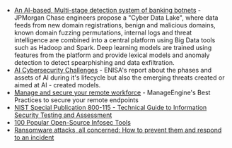* [An AI-based, Multi-stage detection system of banking botnets](https://arxiv.org/pdf/1907.08276.pdf) - JPMorgan Chase engineers propose a "Cyber Data Lake", where data feeds from new domain registrations, benign and malicious domains, known domain fuzzing permutations, internal logs and threat intelligence are combined into a central platform using Big Data tools such as Hadoop and Spark. Deep learning models are trained using features from the platform and provide lexical models and anomaly detection to detect spearphishing and data exfiltration.
* [AI Cybersecurity Challenges](https://www.enisa.europa.eu/publications/artificial-intelligence-cybersecurity-challenges) - ENISA's report about the phases and assets of AI during it's lifecycle but also the emerging threats created or aimed at AI - created models.
* [Manage and secure your remote workforce](https://download.manageengine.com/remote-work-tools/images/best-practices-to-enforce-proper-remote-work.pdf) - ManageEngine's Best Practices to secure your remote endpoints
* [NIST Special Publication 800-115 - Technical Guide to Information Security Testing and Assessment](https://nvlpubs.nist.gov/nistpubs/Legacy/SP/nistspecialpublication800-115.pdf)
* [100 Popular Open-Source Infosec Tools](http://jultika.oulu.fi/files/nbnfi-fe2021100149105.pdf)
* [Ransomware attacks, all concerned: How to prevent them and respond to an incident](https://www.ssi.gouv.fr/uploads/2021/08/anssi-guide-ransomware_attacks_all_concerned-v1.0.pdf)
